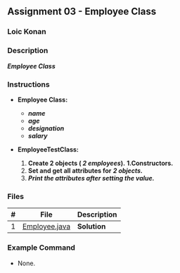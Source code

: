 ## Assignment 03 - Employee Class

### Loic Konan

### Description

***Employee Class***

### Instructions

- **Employee Class:**
  - ***name***
  - ***age***
  - ***designation***
  - ***salary***
  
- **EmployeeTestClass:**
   1. **Create 2 objects ( ***2 employees***).**
        **1.Constructors.**
   2. **Set and get all attributes for** ***2 objects.***
   3. ***Print the attributes after setting the value.***

### Files

|   #   | File                           | Description  |
| :---: | ------------------------------ | ------------ |
|   1   | [Employee.java](Employee.java) | **Solution** |

### Example Command

- None.
